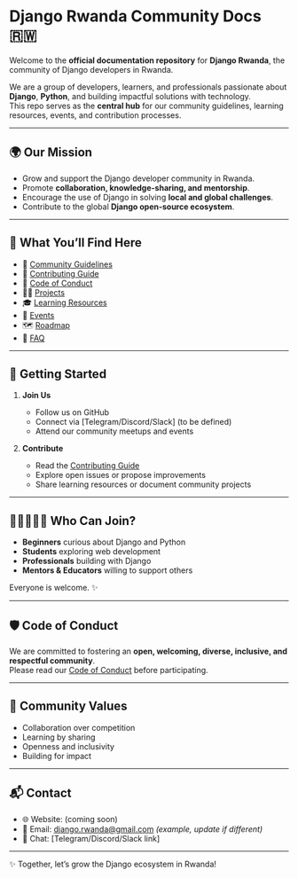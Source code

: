 # Django Rwanda Community Docs 🇷🇼  

Welcome to the **official documentation repository** for **Django Rwanda**, the community of Django developers in Rwanda.  

We are a group of developers, learners, and professionals passionate about **Django**, **Python**, and building impactful solutions with technology.  
This repo serves as the **central hub** for our community guidelines, learning resources, events, and contribution processes.  

---

## 🌍 Our Mission  
- Grow and support the Django developer community in Rwanda.  
- Promote **collaboration, knowledge-sharing, and mentorship**.  
- Encourage the use of Django in solving **local and global challenges**.  
- Contribute to the global **Django open-source ecosystem**.  

---

## 📖 What You’ll Find Here  
- 🧭 [Community Guidelines](./COMMUNITY_GUIDELINES.md)  
- 👐 [Contributing Guide](./CONTRIBUTING.md)  
- 🤝 [Code of Conduct](./CODE_OF_CONDUCT.md)  
- 👩‍💻 [Projects](./PROJECTS.md)  
- 🎓 [Learning Resources](./LEARNING_RESOURCES.md)  
- 📅 [Events](./EVENTS.md)  
- 🗺 [Roadmap](./ROADMAP.md)  
- 🙋 [FAQ](./FAQ.md)  

---

## 🚀 Getting Started  

1. **Join Us**  
   - Follow us on GitHub  
   - Connect via [Telegram/Discord/Slack] (to be defined)  
   - Attend our community meetups and events  

2. **Contribute**  
   - Read the [Contributing Guide](./CONTRIBUTING.md)  
   - Explore open issues or propose improvements  
   - Share learning resources or document community projects  

---

## 👩🏽‍🤝‍👨🏾 Who Can Join?  
- **Beginners** curious about Django and Python  
- **Students** exploring web development  
- **Professionals** building with Django  
- **Mentors & Educators** willing to support others  

Everyone is welcome. ✨  

---

## 🛡 Code of Conduct  
We are committed to fostering an **open, welcoming, diverse, inclusive, and respectful community**.  
Please read our [Code of Conduct](./CODE_OF_CONDUCT.md) before participating.  

---

## 🌱 Community Values  
- Collaboration over competition  
- Learning by sharing  
- Openness and inclusivity  
- Building for impact  

---

## 📬 Contact  
- 🌐 Website: (coming soon)  
- 📧 Email: django.rwanda@gmail.com *(example, update if different)*  
- 💬 Chat: [Telegram/Discord/Slack link]  

---

✨ Together, let’s grow the Django ecosystem in Rwanda!  
